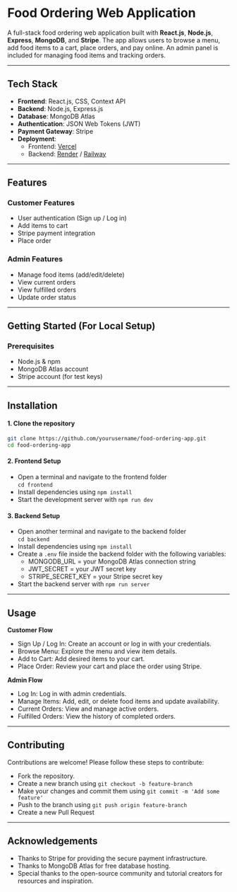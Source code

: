 # Food Ordering Web Application

A full-stack food ordering web application built with **React.js**, **Node.js**, **Express**, **MongoDB**, and **Stripe**. The app allows users to browse a menu, add food items to a cart, place orders, and pay online. An admin panel is included for managing food items and tracking orders.

---

## Tech Stack

- **Frontend**: React.js, CSS, Context API
- **Backend**: Node.js, Express.js
- **Database**: MongoDB Atlas
- **Authentication**: JSON Web Tokens (JWT)
- **Payment Gateway**: Stripe
- **Deployment**:
  - Frontend: [Vercel](https://vercel.com)
  - Backend: [Render](https://render.com) / [Railway](https://railway.app)

---

## Features

### Customer Features

- User authentication (Sign up / Log in)
- Add items to cart
- Stripe payment integration
- Place order

### Admin Features

-  Manage food items (add/edit/delete)
-  View current orders
-  View fulfilled orders
-  Update order status

---

##  Getting Started (For Local Setup)

###  Prerequisites

- Node.js & npm
- MongoDB Atlas account
- Stripe account (for test keys)

---

##  Installation

#### 1. Clone the repository

```bash
git clone https://github.com/yourusername/food-ordering-app.git
cd food-ordering-app
```

#### 2. Frontend Setup

- Open a terminal and navigate to the frontend folder  
`cd frontend`  
- Install dependencies using `npm install`  
- Start the development server with `npm run dev`  

#### 3. Backend Setup

- Open another terminal and navigate to the backend folder  
`cd backend`  
- Install dependencies using `npm install`  
- Create a `.env` file inside the backend folder with the following variables:  
   - MONGODB_URL = your MongoDB Atlas connection string  
   - JWT_SECRET = your JWT secret key  
   - STRIPE_SECRET_KEY = your Stripe secret key  
- Start the backend server with `npm run server`
  
---


## Usage  

**Customer Flow**  
- Sign Up / Log In: Create an account or log in with your credentials.  
- Browse Menu: Explore the menu and view item details.  
- Add to Cart: Add desired items to your cart.  
- Place Order: Review your cart and place the order using Stripe.

**Admin Flow**  
- Log In: Log in with admin credentials.  
- Manage Items: Add, edit, or delete food items and update availability.  
- Current Orders: View and manage active orders.  
- Fulfilled Orders: View the history of completed orders.

---

## Contributing  

Contributions are welcome! Please follow these steps to contribute:

- Fork the repository.  
- Create a new branch using `git checkout -b feature-branch`  
- Make your changes and commit them using `git commit -m 'Add some feature'`  
- Push to the branch using `git push origin feature-branch`  
- Create a new Pull Request  

---


## Acknowledgements

- Thanks to Stripe for providing the secure payment infrastructure.  
- Thanks to MongoDB Atlas for free database hosting.  
- Special thanks to the open-source community and tutorial creators for resources and inspiration.


